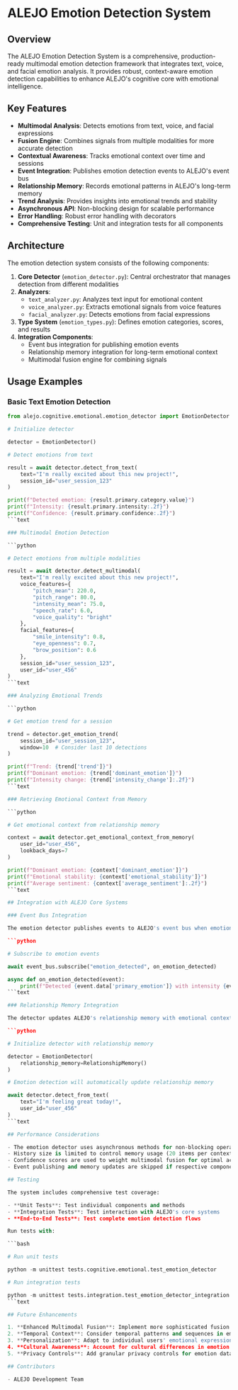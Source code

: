 # ALEJO Emotion Detection System

## Overview

The ALEJO Emotion Detection System is a comprehensive, production-ready multimodal emotion detection framework that integrates text, voice, and facial emotion analysis. It provides robust, context-aware emotion detection capabilities to enhance ALEJO's cognitive core with emotional intelligence.

## Key Features

- **Multimodal Analysis**: Detects emotions from text, voice, and facial expressions
- **Fusion Engine**: Combines signals from multiple modalities for more accurate detection
- **Contextual Awareness**: Tracks emotional context over time and sessions
- **Event Integration**: Publishes emotion detection events to ALEJO's event bus
- **Relationship Memory**: Records emotional patterns in ALEJO's long-term memory
- **Trend Analysis**: Provides insights into emotional trends and stability
- **Asynchronous API**: Non-blocking design for scalable performance
- **Error Handling**: Robust error handling with decorators
- **Comprehensive Testing**: Unit and integration tests for all components

## Architecture

The emotion detection system consists of the following components:

1. **Core Detector** (`emotion_detector.py`): Central orchestrator that manages detection from different modalities
2. **Analyzers**:
   - `text_analyzer.py`: Analyzes text input for emotional content
   - `voice_analyzer.py`: Extracts emotional signals from voice features
   - `facial_analyzer.py`: Detects emotions from facial expressions
3. **Type System** (`emotion_types.py`): Defines emotion categories, scores, and results
4. **Integration Components**:
   - Event bus integration for publishing emotion events
   - Relationship memory integration for long-term emotional context
   - Multimodal fusion engine for combining signals

## Usage Examples

### Basic Text Emotion Detection

```python
from alejo.cognitive.emotional.emotion_detector import EmotionDetector

# Initialize detector

detector = EmotionDetector()

# Detect emotions from text

result = await detector.detect_from_text(
    text="I'm really excited about this new project!",
    session_id="user_session_123"
)

print(f"Detected emotion: {result.primary.category.value}")
print(f"Intensity: {result.primary.intensity:.2f}")
print(f"Confidence: {result.primary.confidence:.2f}")
```text

### Multimodal Emotion Detection

```python

# Detect emotions from multiple modalities

result = await detector.detect_multimodal(
    text="I'm really excited about this new project!",
    voice_features={
        "pitch_mean": 220.0,
        "pitch_range": 80.0,
        "intensity_mean": 75.0,
        "speech_rate": 6.0,
        "voice_quality": "bright"
    },
    facial_features={
        "smile_intensity": 0.8,
        "eye_openness": 0.7,
        "brow_position": 0.6
    },
    session_id="user_session_123",
    user_id="user_456"
)
```text

### Analyzing Emotional Trends

```python

# Get emotion trend for a session

trend = detector.get_emotion_trend(
    session_id="user_session_123",
    window=10  # Consider last 10 detections
)

print(f"Trend: {trend['trend']}")
print(f"Dominant emotion: {trend['dominant_emotion']}")
print(f"Intensity change: {trend['intensity_change']:.2f}")
```text

### Retrieving Emotional Context from Memory

```python

# Get emotional context from relationship memory

context = await detector.get_emotional_context_from_memory(
    user_id="user_456",
    lookback_days=7
)

print(f"Dominant emotion: {context['dominant_emotion']}")
print(f"Emotional stability: {context['emotional_stability']}")
print(f"Average sentiment: {context['average_sentiment']:.2f}")
```text

## Integration with ALEJO Core Systems

### Event Bus Integration

The emotion detector publishes events to ALEJO's event bus when emotions are detected:

```python

# Subscribe to emotion events

await event_bus.subscribe("emotion_detected", on_emotion_detected)

async def on_emotion_detected(event):
    print(f"Detected {event.data['primary_emotion']} with intensity {event.data['primary_intensity']}")
```text

### Relationship Memory Integration

The detector updates ALEJO's relationship memory with emotional context:

```python

# Initialize detector with relationship memory

detector = EmotionDetector(
    relationship_memory=RelationshipMemory()
)

# Emotion detection will automatically update relationship memory

await detector.detect_from_text(
    text="I'm feeling great today!",
    user_id="user_456"
)
```text

## Performance Considerations

- The emotion detector uses asynchronous methods for non-blocking operation
- History size is limited to control memory usage (20 items per context, 100 per session)
- Confidence scores are used to weight multimodal fusion for optimal accuracy
- Event publishing and memory updates are skipped if respective components are not available

## Testing

The system includes comprehensive test coverage:

- **Unit Tests**: Test individual components and methods
- **Integration Tests**: Test interaction with ALEJO's core systems
- **End-to-End Tests**: Test complete emotion detection flows

Run tests with:

```bash

# Run unit tests

python -m unittest tests.cognitive.emotional.test_emotion_detector

# Run integration tests

python -m unittest tests.integration.test_emotion_detector_integration
```text

## Future Enhancements

1. **Enhanced Multimodal Fusion**: Implement more sophisticated fusion algorithms using weighted attention mechanisms
2. **Temporal Context**: Consider temporal patterns and sequences in emotion detection
3. **Personalization**: Adapt to individual users' emotional expression patterns
4. **Cultural Awareness**: Account for cultural differences in emotion expression
5. **Privacy Controls**: Add granular privacy controls for emotion data

## Contributors

- ALEJO Development Team
